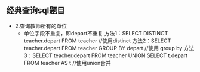 经典查询sql题目 	
---
* 2.查询教师所有的单位
	* 单位字段不重复，即depart不重复 
		方法1：SELECT DISTINCT teacher.depart FROM  teacher  //使用distinct 
		方法2：SELECT teacher.depart FROM teacher GROUP BY depart //使用 group by 
		方法3：SELECT   teacher.depart  FROM teacher UNION SELECT t.depart FROM teacher AS t  //使用union合并 
	


